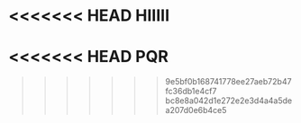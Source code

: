 <<<<<<< HEAD
HIIIII
=======
<<<<<<< HEAD
PQR
=======
>>>>>>> 9e5bf0b168741778ee27aeb72b47fc36db1e4cf7
>>>>>>> bc8e8a042d1e272e2e3d4a4a5dea207d0e6b4ce5
